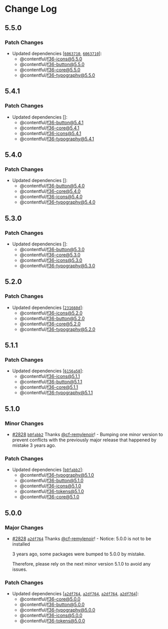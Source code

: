 # Change Log

## 5.5.0

### Patch Changes

- Updated dependencies [[`6063710`](https://github.com/contentful/forma-36/commit/6063710c9c73995d65478957fbc96868f68cfa86), [`6063710`](https://github.com/contentful/forma-36/commit/6063710c9c73995d65478957fbc96868f68cfa86)]:
  - @contentful/f36-icons@5.5.0
  - @contentful/f36-button@5.5.0
  - @contentful/f36-core@5.5.0
  - @contentful/f36-typography@5.5.0

## 5.4.1

### Patch Changes

- Updated dependencies []:
  - @contentful/f36-button@5.4.1
  - @contentful/f36-core@5.4.1
  - @contentful/f36-icons@5.4.1
  - @contentful/f36-typography@5.4.1

## 5.4.0

### Patch Changes

- Updated dependencies []:
  - @contentful/f36-button@5.4.0
  - @contentful/f36-core@5.4.0
  - @contentful/f36-icons@5.4.0
  - @contentful/f36-typography@5.4.0

## 5.3.0

### Patch Changes

- Updated dependencies []:
  - @contentful/f36-button@5.3.0
  - @contentful/f36-core@5.3.0
  - @contentful/f36-icons@5.3.0
  - @contentful/f36-typography@5.3.0

## 5.2.0

### Patch Changes

- Updated dependencies [[`231660d`](https://github.com/contentful/forma-36/commit/231660d02a9e4f30bf9ad7fbbd2b69b591f3fc00)]:
  - @contentful/f36-icons@5.2.0
  - @contentful/f36-button@5.2.0
  - @contentful/f36-core@5.2.0
  - @contentful/f36-typography@5.2.0

## 5.1.1

### Patch Changes

- Updated dependencies [[`6156a58`](https://github.com/contentful/forma-36/commit/6156a58a25edfd12edd158f95e41154b6a5a4663)]:
  - @contentful/f36-icons@5.1.1
  - @contentful/f36-button@5.1.1
  - @contentful/f36-core@5.1.1
  - @contentful/f36-typography@5.1.1

## 5.1.0

### Minor Changes

- [#2828](https://github.com/contentful/forma-36/pull/2828) [`b0fabb2`](https://github.com/contentful/forma-36/commit/b0fabb257f5527943daeaceccea2259cd6004225) Thanks [@cf-remylenoir](https://github.com/cf-remylenoir)! - Bumping one minor version to prevent conflicts with the previously major release that happened by mistake 3 years ago.

### Patch Changes

- Updated dependencies [[`b0fabb2`](https://github.com/contentful/forma-36/commit/b0fabb257f5527943daeaceccea2259cd6004225)]:
  - @contentful/f36-typography@5.1.0
  - @contentful/f36-button@5.1.0
  - @contentful/f36-icons@5.1.0
  - @contentful/f36-tokens@5.1.0
  - @contentful/f36-core@5.1.0

## 5.0.0

### Major Changes

- [#2828](https://github.com/contentful/forma-36/pull/2828) [`a2df764`](https://github.com/contentful/forma-36/commit/a2df764247f7439d5b1b4f3fa71e2b46597c2785) Thanks [@cf-remylenoir](https://github.com/cf-remylenoir)! - Notice: 5.0.0 is not to be installed

  3 years ago, some packages were bumped to 5.0.0 by mistake.

  Therefore, please rely on the next minor version 5.1.0 to avoid any issues.

### Patch Changes

- Updated dependencies [[`a2df764`](https://github.com/contentful/forma-36/commit/a2df764247f7439d5b1b4f3fa71e2b46597c2785), [`a2df764`](https://github.com/contentful/forma-36/commit/a2df764247f7439d5b1b4f3fa71e2b46597c2785), [`a2df764`](https://github.com/contentful/forma-36/commit/a2df764247f7439d5b1b4f3fa71e2b46597c2785), [`a2df764`](https://github.com/contentful/forma-36/commit/a2df764247f7439d5b1b4f3fa71e2b46597c2785)]:
  - @contentful/f36-core@5.0.0
  - @contentful/f36-button@5.0.0
  - @contentful/f36-typography@5.0.0
  - @contentful/f36-icons@5.0.0
  - @contentful/f36-tokens@5.0.0
